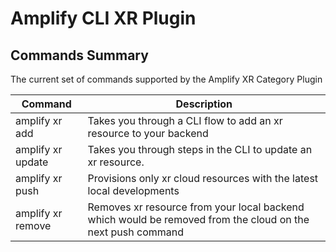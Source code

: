 # Amplify CLI XR Plugin

## Commands Summary

The current set of commands supported by the Amplify XR Category Plugin

| Command              | Description |
| --- | --- |
| amplify xr add | Takes you through a CLI flow to add an xr resource to your backend   |
| amplify xr update | Takes you through steps in the CLI to update an xr resource.  |
| amplify xr push | Provisions only xr cloud resources with the latest local developments  |
| amplify xr remove | Removes xr resource from your local backend which would be removed from the cloud on the next push command |
